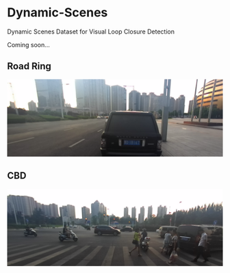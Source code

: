 # Dynamic-Scenes
Dynamic Scenes Dataset for Visual Loop Closure Detection

Coming soon...

## Road Ring

![image](https://github.com/HaoshengChen/Dynamic-Scenes/blob/master/pics/0006412.png)

## CBD

![image](https://github.com/HaoshengChen/Dynamic-Scenes/blob/master/pics/0006395.png)
